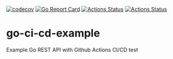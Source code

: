 [![codecov](https://codecov.io/gh/dannysievers/go-github-actions/branch/master/graph/badge.svg)](https://codecov.io/gh/dannysievers/go-github-actions)
[![Go Report Card](https://goreportcard.com/badge/dannysievers/go-github-actions)](https://goreportcard.com/report/dannysievers/go-github-actions)
[![Actions Status](https://github.com/dannysievers/go-github-actions/workflows/Lint%2C%20Test%2C%20and%20Build/badge.svg)](https://github.com/dannysievers/go-github-actions/actions)
[![Actions Status](https://github.com/dannysievers/go-github-actions/workflows/Release/badge.svg)](https://github.com/dannysievers/go-github-actions/actions)
# go-ci-cd-example
Example Go REST API with Github Actions CI/CD
test
